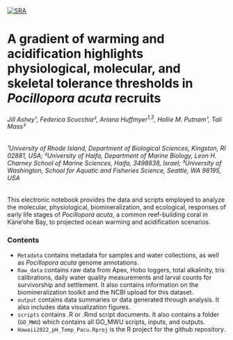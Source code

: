 [![SRA](https://img.shields.io/badge/SRA-PRJNA1107956-blue)](https://www.ncbi.nlm.nih.gov/bioproject/PRJNA1107956/)  


# A gradient of warming and acidification highlights physiological, molecular, and skeletal tolerance thresholds in _Pocillopora acuta_ recruits
###### Jill Ashey¹, Federica Scucchia², Ariana Huffmyer<sup>1,3</sup>, Hollie M. Putnam¹, Tali Mass²

###### ¹University of Rhode Island, Department of Biological Sciences, Kingston, RI 02881, USA;                                                                                                               ²University of Haifa, Department of Marine Biology, Leon H. Charney School of Marine Sciences, Haifa, 3498838,  Israel;                                                                                      ³University of Washington, School for Aquatic and Fisheries Science, Seattle, WA 98195, USA
                                                                          
                                  
This electronic notebook provides the data and scripts employed to analyze the molecular, physiological, biomineralization, and ecological, responses of early life stages of _Pocillopora acuta_, a common reef-building coral in Kāne‘ohe Bay, to projected ocean warming and acidification scenarios.

### Contents 

- `Metadata` contains metadata for samples and water collections, as well as _Pocillopora acuta_ genome annotations. 
- `Raw_data` contains raw data from Apex, Hobo loggers, total alkalinity, tris calibrations, daily water quality measurements and larval counts for survivorship and settlement. It also contains information on the biomineralization toolkit and the NCBI upload for this dataset. 
- `output` contains data summaries or data generated through analysis. It also includes data visualization figures. 
- `scripts` contains .R or .Rmd script documents. It also contains a folder (`GO_MWU`) which contains all GO_MWU scripts, inputs, and outputs. 
- `Hawaii2022_pH_Temp_Pacu.Rproj` is the R project for the github repository. 

